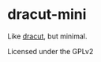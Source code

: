 dracut-mini
====

Like [dracut](https://github.com/dracutdevs/dracut), but minimal.

Licensed under the GPLv2
